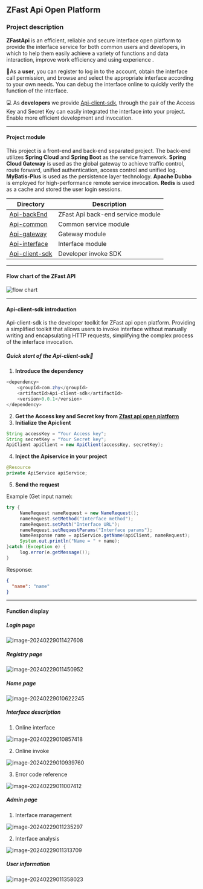 ## ZFast Api Open Platform

### Project description

**ZFastApi** is an efficient, reliable and secure interface open platform to provide the interface service for both common users and developers, in which to help them easily achieve a variety of functions and data interaction, improve work efficiency and using experience .

🙋As a **user**, you can register to log in to the account, obtain the interface call permission, and browse and select the appropriate interface according to your own needs. You can debug the interface online to quickly verify the function of the interface.

💻 As **developers** we provide  [Api-client-sdk](https://github.com/HaoyuanZeng5571/ZFast-Api-Master/tree/master/Api-client-sdk), through the pair of the Access Key and Secret Key can easily integrated the interface into your project. Enable more efficient development and invocation.

---

#### Project module

This project is a front-end and back-end separated project. The back-end utilizes **Spring Cloud** and **Spring Boot** as the service framework. **Spring Cloud Gateway** is used as the global gateway to achieve traffic control, route forward, unified authentication, access control and unified log. **MyBatis-Plus** is used as the persistence layer technology. **Apache Dubbo** is employed for high-performance remote service invocation. **Redis** is used as a cache and stored the user login sessions.


| Directory                                                    | Description                       |
| ------------------------------------------------------------ | --------------------------------- |
| [Api-backEnd](https://github.com/HaoyuanZeng5571/ZFast-Api-Master/tree/master/Api-backEnd) | ZFast Api back-end service module |
| [Api-common](https://github.com/HaoyuanZeng5571/ZFast-Api-Master/tree/master/Api-common) | Common service module             |
| [Api-gateway](https://github.com/HaoyuanZeng5571/ZFast-Api-Master/tree/master/Api-gateway) | Gateway module                    |
| [Api-interface](https://github.com/HaoyuanZeng5571/ZFast-Api-Master/tree/master/Api-interface) | Interface module                  |
| [Api-client-sdk](https://github.com/HaoyuanZeng5571/ZFast-Api-Master/tree/master/Api-client-sdk) | Developer invoke SDK              |

---

#### Flow chart of the ZFast API

![flow chart](https://github.com/HaoyuanZeng5571/picture/blob/main/tu/flow%20chart.png)



---

#### Api-client-sdk introduction

Api-client-sdk is the developer toolkit for ZFast api open platform. Providing a simplified toolkit that allows users to invoke interface without manually writing and encapsulating HTTP requests, simplifying the complex process of the interface invocation.

##### Quick start of the Api-client-sdk🚀

1. **Introduce the dependency**  

```java
<dependency>
    <groupId>com.zhy</groupId>
    <artifactId>Api-client-sdk</artifactId>
    <version>0.0.1</version>
</dependency>
```

2. **Get the Access key and Secret key from [Zfast api open platform](www.zfastapi.com)**
3. **Initialize the Apiclient**

```java
String accessKey = "Your Access key";
String secretKey = "Your Secret key";
ApiClient apiClient = new ApiClient(accessKey, secretKey);
```

4. **Inject the Apiservice in your project**

```java
@Resource
private ApiService apiService;
```

5. **Send the request**

  Example (Get input name): 

```java
try {
     NameRequest nameRequest = new NameRequest();
     nameRequest.setMethod("Interface method");
     nameRequest.setPath("Interface URL");
     nameRequest.setRequestParams("Interface params");
     NameResponse name = apiService.getName(apiClient, nameRequest);
     System.out.println("Name = " + name);
}catch (Exception e) {
     log.error(e.getMessage());
}
```

Response:

```JSON
{
  "name": "name"
}
```

---

#### Function display

##### Login page

![image-20240229011427608](https://github.com/HaoyuanZeng5571/picture/blob/main/tu/image-20240229011427608.png)

##### Registry page

![image-20240229011450952](https://github.com/HaoyuanZeng5571/picture/blob/main/tu/image-20240229011450952.png)

##### Home page

![image-20240229010622245](https://github.com/HaoyuanZeng5571/picture/blob/main/tu/image-20240229010622245.png)

##### Interface description

1. Online interface

![image-20240229010857418](https://github.com/HaoyuanZeng5571/picture/blob/main/tu/image-20240229010857418.png)

2. Online invoke

![image-20240229010939760](https://github.com/HaoyuanZeng5571/picture/blob/main/tu/image-20240229010939760.png)

3. Error code reference

![image-20240229011007412](https://github.com/HaoyuanZeng5571/picture/blob/main/tu/image-20240229011007412.png)

##### Admin page

1. Interface management

![image-20240229011235297](https://github.com/HaoyuanZeng5571/picture/blob/main/tu/image-20240229011235297.png)

2. Interface analysis

![image-20240229011313709](https://github.com/HaoyuanZeng5571/picture/blob/main/tu/image-20240229011313709.png)

##### User information

![image-20240229011358023](https://github.com/HaoyuanZeng5571/picture/blob/main/tu/image-20240229011358023.png)
